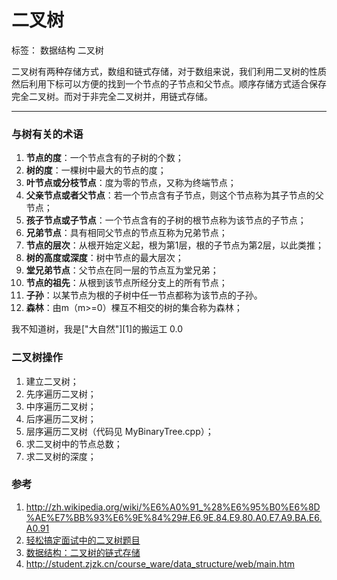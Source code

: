 二叉树
===

标签： 数据结构 二叉树

二叉树有两种存储方式，数组和链式存储，对于数组来说，我们利用二叉树的性质然后利用下标可以方便的找到一个节点的子节点和父节点。顺序存储方式适合保存完全二叉树。而对于非完全二叉树并，用链式存储。

---
### 与树有关的术语

 1. **节点的度**：一个节点含有的子树的个数； 
 2. **树的度**：一棵树中最大的节点的度； 
 3. **叶节点或分枝节点**：度为零的节点，又称为终端节点；
 4. **父亲节点或者父节点**：若一个节点含有子节点，则这个节点称为其子节点的父节点；
 5. **孩子节点或子节点**：一个节点含有的子树的根节点称为该节点的子节点；
 6. **兄弟节点**：具有相同父节点的节点互称为兄弟节点；
 7. **节点的层次**：从根开始定义起，根为第1层，根的子节点为第2层，以此类推；
 8. **树的高度或深度**：树中节点的最大层次；
 9. **堂兄弟节点**：父节点在同一层的节点互为堂兄弟；
 10. **节点的祖先**：从根到该节点所经分支上的所有节点；
 11. **子孙**：以某节点为根的子树中任一节点都称为该节点的子孙。
 12. **森林**：由m（m>=0）棵互不相交的树的集合称为森林；

我不知道树，我是["大自然"][1]的搬运工 0.0

### 二叉树操作

 1. 建立二叉树； 
 2. 先序遍历二叉树； 
 3. 中序遍历二叉树； 
 4. 后序遍历二叉树； 
 5. 层序遍历二叉树（代码见 MyBinaryTree.cpp）； 
 6. 求二叉树中的节点总数；
 7. 求二叉树的深度； 
  
### 参考

  1. http://zh.wikipedia.org/wiki/%E6%A0%91_%28%E6%95%B0%E6%8D%AE%E7%BB%93%E6%9E%84%29#.E6.9E.84.E9.80.A0.E7.A9.BA.E6.A0.91
  2. [轻松搞定面试中的二叉树题目](http://blog.csdn.net/luckyxiaoqiang/article/details/7518888#topic1)
  3. [数据结构：二叉树的链式存储](http://www.cnblogs.com/MrSaver/p/6059918.html)
  4. http://student.zjzk.cn/course_ware/data_structure/web/main.htm